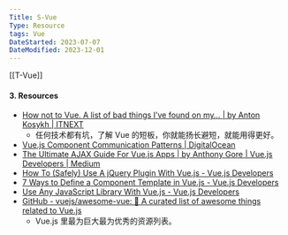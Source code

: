 ```yaml
---
Title: S-Vue
Type: Resource
tags: Vue
DateStarted: 2023-07-07
DateModified: 2023-12-01
---
```

[[T-Vue]]
#### 3. Resources
- [How not to Vue. A list of bad things I’ve found on my… | by Anton Kosykh | ITNEXT](https://itnext.io/how-not-to-vue-18f16fe620b5)
	- 任何技术都有坑，了解 Vue 的短板，你就能扬长避短，就能用得更好。
- [Vue.js Component Communication Patterns | DigitalOcean](https://www.digitalocean.com/community/tutorials/vuejs-component-communication)
- [The Ultimate AJAX Guide For Vue.js Apps | by Anthony Gore | Vue.js Developers | Medium](https://medium.com/js-dojo/4-ajax-patterns-for-vue-js-apps-add915fc9168)
- [How To (Safely) Use A jQuery Plugin With Vue.js - Vue.js Developers](https://vuejsdevelopers.com/2017/05/20/vue-js-safely-jquery-plugin/)
- [7 Ways to Define a Component Template in Vue.js - Vue.js Developers](https://vuejsdevelopers.com/2017/03/24/vue-js-component-templates/)
- [Use Any JavaScript Library With Vue.js - Vue.js Developers](https://vuejsdevelopers.com/2017/04/22/vue-js-libraries-plugins/)
- [GitHub - vuejs/awesome-vue: 🎉 A curated list of awesome things related to Vue.js](https://github.com/vuejs/awesome-vue)
	- Vue.js 里最为巨大最为优秀的资源列表。